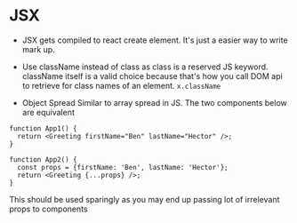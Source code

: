 # JSX

* JSX gets compiled to react create element. It's just a easier way to write mark up.
* Use className instead of class as class is a reserved JS keyword. className itself is a valid choice because that's how you call DOM api to retrieve for class names of an element. ``` x.className ```

* Object Spread
Similar to array spread in JS. The two components below are equivalent
```
function App1() {
  return <Greeting firstName="Ben" lastName="Hector" />;
}

function App2() {
  const props = {firstName: 'Ben', lastName: 'Hector'};
  return <Greeting {...props} />;
}
```
This should be used sparingly as you may end up passing lot of irrelevant props to components

